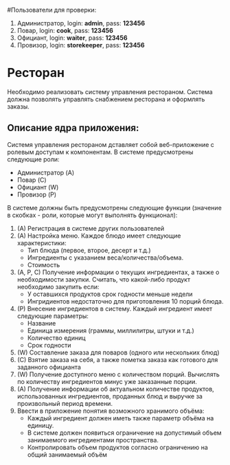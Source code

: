 #Пользователи для проверки:
1. Администратор, login: **admin**, pass: **123456**
2. Повар, login: **cook**, pass: **123456**
3. Официант, login: **waiter**, pass: **123456**
4. Провизор, login: **storekeeper**, pass: **123456**

# Ресторан
Необходимо реализовать систему управления рестораном. Система должна позволять управлять снабжением ресторана и оформлять заказы. 

## Описание ядра приложения:
Системя управления рестораном дставляет собой веб-приложение с ролевым доступам к компонентам. В системе предусмотрены следующие роли:
-	Администратор (A)
-	Повар (C)
-	Официант (W)
-	Провизор (P)

В системе должны быть предусмотрены следующие функции (значение в скобках - роли, которые могут выполнять функционал):
1. (А) Регистрация в системе других пользователей
2. (А) Настройка меню. Каждое блюдо имеет следующие характеристики:
   -	Тип блюда (первое, второе, десерт и т.д.)
   -	Ингредиенты с указанием веса/количества/объема.
   -	Стоимость
3. (A, P, C) Получение информации о текущих ингредиентах, а также о необходимости закупки. Считать, что какой-либо продукт необходимо закупить если:
   -	У оставшихся продуктов срок годности меньше недели
   -	Ингридиентов недостаточно для приготовления 10 порций блюда.
4. (P) Внесение ингредиентов в систему. Каждый ингредиент имеет следующие параметры:
   -	Название
   -	Единица измерения (граммы, миллилитры, штуки и т.д.)
   -	Количество единиц
   -	Срок годности
5. (W) Составление заказа для поваров (одного или нескольких блюд)
6. (С) Взятие заказа на себя, а также пометка заказа как готового для заданного официанта
7. (W) Получение доступного меню с количеством порций. Вычислять по количеству ингредиентов минус уже заказанные порции.
8. (A) Получение информации об актуальном количестве продуктов, использованных ингредиентов, проданных блюд и выручке за произвольный период времени.
9. Ввести в приложение понятия возможного хранимого объёма:
    -	Каждый ингредиент должен иметь также параметр объёма на единицу. 
    -	В системе должен появиться ограничение на допустимый объем занимаемого ингредиентами пространства.
    -	Контролировать объем продуктов согласно ограничению на общий занимаемый объём
